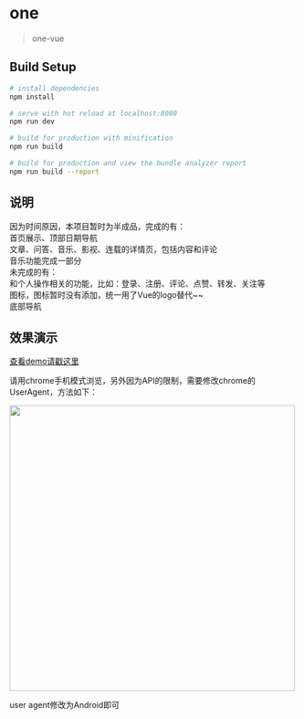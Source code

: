 # one

> one-vue

## Build Setup

``` bash
# install dependencies
npm install

# serve with hot reload at localhost:8080
npm run dev

# build for production with minification
npm run build

# build for production and view the bundle analyzer report
npm run build --report
```

## 说明  
因为时间原因，本项目暂时为半成品，完成的有：  
首页展示、顶部日期导航  
文章、问答、音乐、影视、连载的详情页，包括内容和评论  
音乐功能完成一部分  
未完成的有：  
和个人操作相关的功能，比如：登录、注册、评论、点赞、转发、关注等  
图标，图标暂时没有添加，统一用了Vue的logo替代~~  
底部导航


## 效果演示  

[查看demo请戳这里](http://zitup.cn/#/one)  

请用chrome手机模式浏览，另外因为API的限制，需要修改chrome的UserAgent，方法如下：  

<img src="https://github.com/zytjs/one-vue/blob/master/screenshots/UA.gif" width="500" height="500"/>  

user agent修改为Android即可
